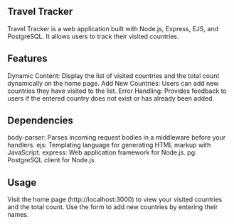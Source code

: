 ## Travel Tracker

Travel Tracker is a web application built with Node.js, Express, EJS, and PostgreSQL. It allows users to track their visited countries.

## Features

Dynamic Content: Display the list of visited countries and the total count dynamically on the home page.
Add New Countries: Users can add new countries they have visited to the list.
Error Handling: Provides feedback to users if the entered country does not exist or has already been added.

## Dependencies

body-parser: Parses incoming request bodies in a middleware before your handlers.
ejs: Templating language for generating HTML markup with JavaScript.
express: Web application framework for Node.js.
pg: PostgreSQL client for Node.js.

## Usage

Visit the home page (http://localhost:3000) to view your visited countries and the total count.
Use the form to add new countries by entering their names.
